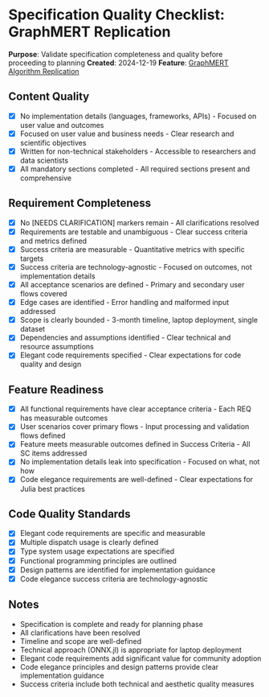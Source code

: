 # Specification Quality Checklist: GraphMERT Replication

**Purpose**: Validate specification completeness and quality before proceeding to planning
**Created**: 2024-12-19
**Feature**: [GraphMERT Algorithm Replication](.specify/features/replicate-graphmert/spec.md)

## Content Quality

- [x] No implementation details (languages, frameworks, APIs) - Focused on user value and outcomes
- [x] Focused on user value and business needs - Clear research and scientific objectives
- [x] Written for non-technical stakeholders - Accessible to researchers and data scientists
- [x] All mandatory sections completed - All required sections present and comprehensive

## Requirement Completeness

- [x] No [NEEDS CLARIFICATION] markers remain - All clarifications resolved
- [x] Requirements are testable and unambiguous - Clear success criteria and metrics defined
- [x] Success criteria are measurable - Quantitative metrics with specific targets
- [x] Success criteria are technology-agnostic - Focused on outcomes, not implementation details
- [x] All acceptance scenarios are defined - Primary and secondary user flows covered
- [x] Edge cases are identified - Error handling and malformed input addressed
- [x] Scope is clearly bounded - 3-month timeline, laptop deployment, single dataset
- [x] Dependencies and assumptions identified - Clear technical and resource assumptions
- [x] Elegant code requirements specified - Clear expectations for code quality and design

## Feature Readiness

- [x] All functional requirements have clear acceptance criteria - Each REQ has measurable outcomes
- [x] User scenarios cover primary flows - Input processing and validation flows defined
- [x] Feature meets measurable outcomes defined in Success Criteria - All SC items addressed
- [x] No implementation details leak into specification - Focused on what, not how
- [x] Code elegance requirements are well-defined - Clear expectations for Julia best practices

## Code Quality Standards

- [x] Elegant code requirements are specific and measurable
- [x] Multiple dispatch usage is clearly defined
- [x] Type system usage expectations are specified
- [x] Functional programming principles are outlined
- [x] Design patterns are identified for implementation guidance
- [x] Code elegance success criteria are technology-agnostic

## Notes

- Specification is complete and ready for planning phase
- All clarifications have been resolved
- Timeline and scope are well-defined
- Technical approach (ONNX.jl) is appropriate for laptop deployment
- Elegant code requirements add significant value for community adoption
- Code elegance principles and design patterns provide clear implementation guidance
- Success criteria include both technical and aesthetic quality measures
